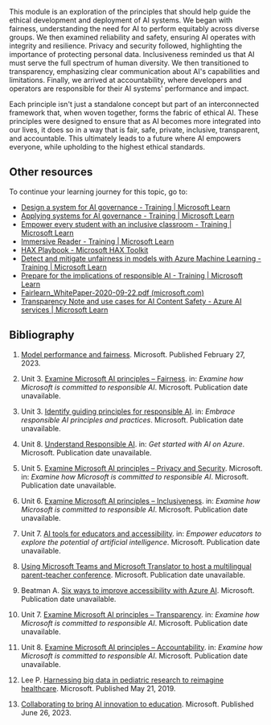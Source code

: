 This module is an exploration of the principles that should help guide the ethical development and deployment of AI systems. We began with fairness, understanding the need for AI to perform equitably across diverse groups. We then examined reliability and safety, ensuring AI operates with integrity and resilience. Privacy and security followed, highlighting the importance of protecting personal data. Inclusiveness reminded us that AI must serve the full spectrum of human diversity. We then transitioned to transparency, emphasizing clear communication about AI's capabilities and limitations. Finally, we arrived at accountability, where developers and operators are responsible for their AI systems' performance and impact.

Each principle isn't just a standalone concept but part of an interconnected framework that, when woven together, forms the fabric of ethical AI. These principles were designed to ensure that as AI becomes more integrated into our lives, it does so in a way that is fair, safe, private, inclusive, transparent, and accountable. This ultimately leads to a future where AI empowers everyone, while upholding to the highest ethical standards.

## Other resources

To continue your learning journey for this topic, go to:

- [Design a system for AI governance - Training | Microsoft Learn](/training/modules/examine-microsoft-committed-responsible-ai/8-examine-microsoft-ai-principles-accountability)
- [Applying systems for AI governance - Training | Microsoft Learn](/training/modules/manage-compare-models-azure-machine-learning/)
- [Empower every student with an inclusive classroom - Training | Microsoft Learn](https://azure.microsoft.com/blog/6-ways-to-improve-accessibility-with-azure-ai/)
- [Immersive Reader - Training | Microsoft Learn](/training/modules/research-learn-using-microsoft-edge/immersive-reader)
- [HAX Playbook - Microsoft HAX Toolkit](https://www.microsoft.com/research/uploads/prod/2019/01/Guidelines-for-Human-AI-Interaction-camera-ready.pdf)
- [Detect and mitigate unfairness in models with Azure Machine Learning - Training | Microsoft Learn](/training/modules/examine-microsoft-committed-responsible-ai/6-examine-microsoft-ai-principles-inclusiveness)
- [Prepare for the implications of responsible AI - Training | Microsoft Learn](/training/modules/embrace-responsible-ai-principles-practices/3-identify-guiding-principles-responsible-ai)
- [Fairlearn_WhitePaper-2020-09-22.pdf (microsoft.com)](/training/modules/examine-microsoft-committed-responsible-ai/5-examine-microsoft-ai-principles-privacy-security)
- [Transparency Note and use cases for AI Content Safety - Azure AI services | Microsoft Learn](/training/modules/secure-responsible-conversational-ai/5-ensure-bots-respect-users-privacy)

## Bibliography

1. [Model performance and fairness](/azure/machine-learning/concept-fairness-ml). Microsoft. Published February 27, 2023.

1. Unit 3. [Examine Microsoft AI principles – Fairness](/training/modules/examine-microsoft-committed-responsible-ai/3-examine-microsoft-ai-principles-fairness). in: *Examine how Microsoft is committed to responsible AI*. Microsoft. Publication date unavailable.

1. Unit 3. [Identify guiding principles for responsible AI](/training/modules/embrace-responsible-ai-principles-practices/3-identify-guiding-principles-responsible-ai). in: *Embrace responsible AI principles and practices*. Microsoft. Publication date unavailable.

1. Unit 8. [Understand Responsible AI](/training/modules/get-started-ai-fundamentals/8-understand-responsible-ai). in: *Get started with AI on Azure*. Microsoft. Publication date unavailable.

1. Unit 5. [Examine Microsoft AI principles – Privacy and Security](/training/modules/examine-microsoft-committed-responsible-ai/5-examine-microsoft-ai-principles-privacy-security). Microsoft. in: *Examine how Microsoft is committed to responsible AI*. Microsoft. Publication date unavailable.

1. Unit 6. [Examine Microsoft AI principles – Inclusiveness](/training/modules/examine-microsoft-committed-responsible-ai/6-examine-microsoft-ai-principles-inclusiveness). in: *Examine how Microsoft is committed to responsible AI*. Microsoft. Publication date unavailable.

1. Unit 7. [AI tools for educators and accessibility](/training/modules/empower-educators-explore-potential-artificial-intelligence/ai-tools-educators-accessibility). in: *Empower educators to explore the potential of artificial intelligence*. Microsoft. Publication date unavailable.

1. [Using Microsoft Teams and Microsoft Translator to host a multilingual parent-teacher conference](https://www.microsoft.com/translator/education/microsoft-teams-multilingual-meeting/). Microsoft. Publication date unavailable.

1. Beatman A. [Six ways to improve accessibility with Azure AI](https://azure.microsoft.com/blog/6-ways-to-improve-accessibility-with-azure-ai/). Microsoft. Publication date unavailable.

1. Unit 7. [Examine Microsoft AI principles – Transparency](/training/modules/examine-microsoft-committed-responsible-ai/7-examine-microsoft-ai-principles-transparency). in: *Examine how Microsoft is committed to responsible AI*. Microsoft. Publication date unavailable.

1. Unit 8. [Examine Microsoft AI principles – Accountability](/training/modules/examine-microsoft-committed-responsible-ai/8-examine-microsoft-ai-principles-accountability). in: *Examine how Microsoft is committed to responsible AI*. Microsoft. Publication date unavailable.

1. Lee P. [Harnessing big data in pediatric research to reimagine healthcare](https://blogs.microsoft.com/blog/2019/05/21/harnessing-big-data-in-pediatric-research-to-reimagine-healthcare/). Microsoft. Published May 21, 2019.

1. [Collaborating to bring AI innovation to education](https://educationblog.microsoft.com/2023/06/collaborating-to-bring-ai-innovation-to-education). Microsoft. Published June 26, 2023.
